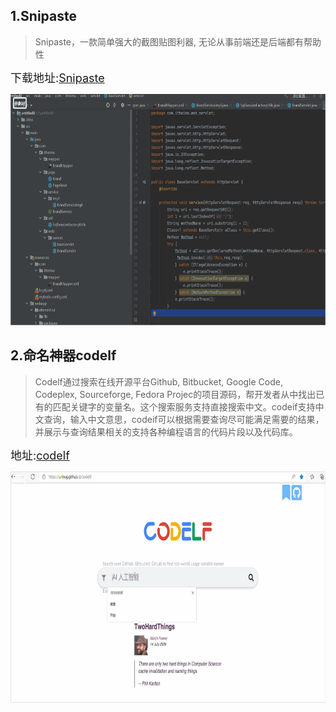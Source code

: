 ## 1.Snipaste
> Snipaste，一款简单强大的截图贴图利器,
无论从事前端还是后端都有帮助性

<font size=4>下载地址:[Snipaste](https://www.snipaste.com/)</font>

<!-- ![](..%2F..%2Fphoto%2Fcodecode%2FSnipaste.gif) -->
<img src="photo/codecode/Snipaste.gif" width=671 height=370 alt ="unsplash">

## 2.命名神器codelf

> Codelf通过搜索在线开源平台Github, Bitbucket, Google Code, Codeplex, Sourceforge, Fedora Projec的项目源码，帮开发者从中找出已有的匹配关键字的变量名。这个搜索服务支持直接搜索中文。codeif支持中文查询，输入中文意思，codeif可以根据需要查询尽可能满足需要的结果，并展示与查询结果相关的支持各种编程语言的代码片段以及代码库。

<font size=4>地址:[codelf](https://unbug.github.io/codelf/)</font>

<img src="photo/codecode/codelf.gif" width=671 height=370 alt ="unsplash">